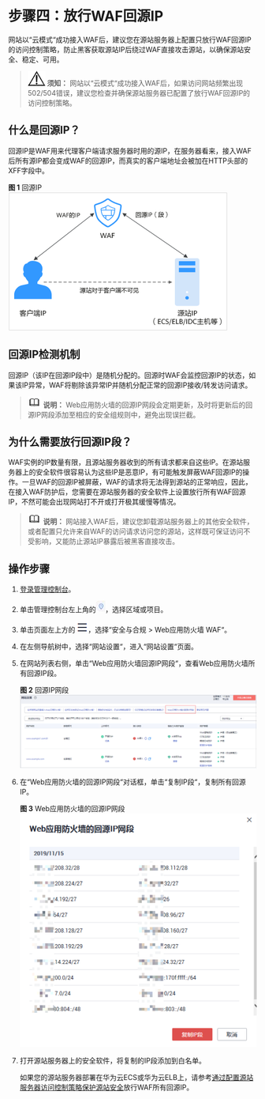 # 步骤四：放行WAF回源IP<a name="waf_01_0325"></a>

网站以“云模式“成功接入WAF后，建议您在源站服务器上配置只放行WAF回源IP的访问控制策略，防止黑客获取源站IP后绕过WAF直接攻击源站，以确保源站安全、稳定、可用。

>![](public_sys-resources/icon-notice.gif) **须知：** 
>网站以“云模式“成功接入WAF后，如果访问网站频繁出现502/504错误，建议您检查并确保源站服务器已配置了放行WAF回源IP的访问控制策略。

## 什么是回源IP？<a name="zh-cn_topic_0167535083_section648732023117"></a>

回源IP是WAF用来代理客户端请求服务器时用的源IP，在服务器看来，接入WAF后所有源IP都会变成WAF的回源IP，而真实的客户端地址会被加在HTTP头部的XFF字段中。

**图 1**  回源IP<a name="zh-cn_topic_0167535083_fig10997175131411"></a>  
![](figures/回源IP.png "回源IP")

## 回源IP检测机制<a name="zh-cn_topic_0167535083_section26731431201411"></a>

回源IP（该IP在回源IP段中）是随机分配的。回源时WAF会监控回源IP的状态，如果该IP异常，WAF将剔除该异常IP并随机分配正常的回源IP接收/转发访问请求。

>![](public_sys-resources/icon-note.gif) **说明：** 
>Web应用防火墙的回源IP网段会定期更新，及时将更新后的回源IP网段添加至相应的安全组规则中，避免出现误拦截。

## 为什么需要放行回源IP段？<a name="zh-cn_topic_0167535083_section14317120351"></a>

WAF实例的IP数量有限，且源站服务器收到的所有请求都来自这些IP。在源站服务器上的安全软件很容易认为这些IP是恶意IP，有可能触发屏蔽WAF回源IP的操作。一旦WAF的回源IP被屏蔽，WAF的请求将无法得到源站的正常响应，因此，在接入WAF防护后，您需要在源站服务器的安全软件上设置放行所有WAF回源IP，不然可能会出现网站打不开或打开极其缓慢等情况。

>![](public_sys-resources/icon-note.gif) **说明：** 
>网站接入WAF后，建议您卸载源站服务器上的其他安全软件，或者配置只允许来自WAF的访问请求访问您的源站，这样既可保证访问不受影响，又能防止源站IP暴露后被黑客直接攻击。

## 操作步骤<a name="zh-cn_topic_0167535083_section177670438578"></a>

1.  [登录管理控制台](https://console.huaweicloud.com/?locale=zh-cn)。
2.  单击管理控制台左上角的![](figures/icon-region.jpg)，选择区域或项目。
3.  单击页面左上方的![](figures/icon-Service-1.png)，选择“安全与合规  \>  Web应用防火墙 WAF“。
4.  在左侧导航树中，选择“网站设置“，进入“网站设置“页面。
5.  在网站列表右侧，单击“Web应用防火墙回源IP网段“，查看Web应用防火墙所有回源IP段。

    **图 2**  回源IP网段<a name="zh-cn_topic_0167535083_zh-cn_topic_0165951354_fig16334547135211"></a>  
    ![](figures/回源IP网段.png "回源IP网段")

6.  在“Web应用防火墙的回源IP网段“对话框，单击“复制IP段“，复制所有回源IP。

    **图 3**  Web应用防火墙的回源IP网段<a name="zh-cn_topic_0167535083_zh-cn_topic_0165951354_fig15181128185715"></a>  
    ![](figures/Web应用防火墙的回源IP网段.png "Web应用防火墙的回源IP网段")

7.  打开源站服务器上的安全软件，将复制的IP段添加到白名单。

    如果您的源站服务器部署在华为云ECS或华为云ELB上，请参考[通过配置源站服务器访问控制策略保护源站安全](https://support.huaweicloud.com/bestpractice-waf/waf_06_0013.html)放行WAF所有回源IP。


